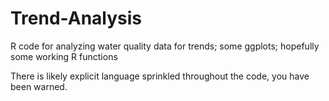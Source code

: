 # Trend-Analysis
R code for analyzing water quality data for trends; some ggplots; hopefully some working R functions

There is likely explicit language sprinkled throughout the code, you have been warned.
